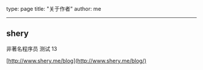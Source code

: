 type: page
title: "关于作者"
author: me

---

## shery

非著名程序员
测试 13

[http://www.shery.me/blog](http://www.shery.me/blog/)
